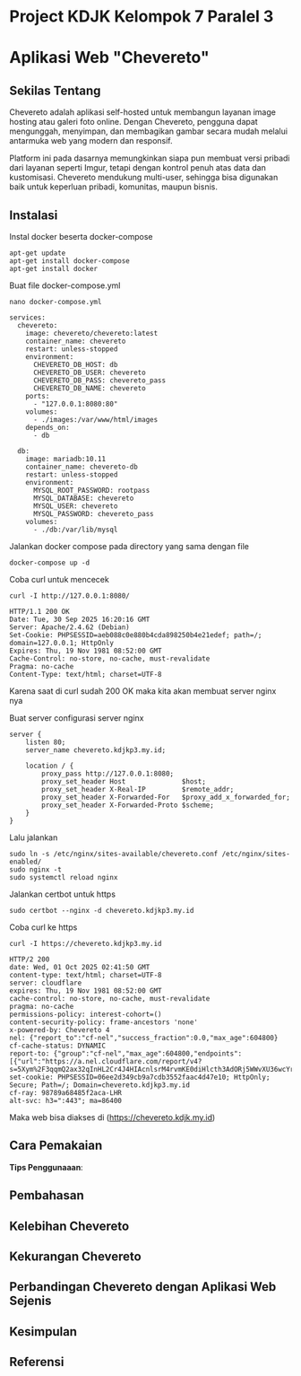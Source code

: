 # Project KDJK Kelompok 7 Paralel 3

# Aplikasi Web "Chevereto"

## Sekilas Tentang

Chevereto adalah aplikasi self-hosted untuk membangun layanan image hosting atau galeri foto online. Dengan Chevereto, pengguna dapat mengunggah, menyimpan, dan membagikan gambar secara mudah melalui antarmuka web yang modern dan responsif.

Platform ini pada dasarnya memungkinkan siapa pun membuat versi pribadi dari layanan seperti Imgur, tetapi dengan kontrol penuh atas data dan kustomisasi. Chevereto mendukung multi-user, sehingga bisa digunakan baik untuk keperluan pribadi, komunitas, maupun bisnis.
## Instalasi

Instal docker beserta docker-compose
```
apt-get update
apt-get install docker-compose
apt-get install docker
```

Buat file docker-compose.yml
```
nano docker-compose.yml
```
```
services:
  chevereto:
    image: chevereto/chevereto:latest
    container_name: chevereto
    restart: unless-stopped
    environment:
      CHEVERETO_DB_HOST: db
      CHEVERETO_DB_USER: chevereto
      CHEVERETO_DB_PASS: chevereto_pass
      CHEVERETO_DB_NAME: chevereto
    ports:
      - "127.0.0.1:8080:80"
    volumes:
      - ./images:/var/www/html/images
    depends_on:
      - db

  db:
    image: mariadb:10.11
    container_name: chevereto-db
    restart: unless-stopped
    environment:
      MYSQL_ROOT_PASSWORD: rootpass
      MYSQL_DATABASE: chevereto
      MYSQL_USER: chevereto
      MYSQL_PASSWORD: chevereto_pass
    volumes:
      - ./db:/var/lib/mysql
```

Jalankan docker compose pada directory yang sama dengan file

```
docker-compose up -d
```

Coba curl untuk mencecek
```
curl -I http://127.0.0.1:8080/

HTTP/1.1 200 OK
Date: Tue, 30 Sep 2025 16:20:16 GMT
Server: Apache/2.4.62 (Debian)
Set-Cookie: PHPSESSID=aeb088c0e880b4cda898250b4e21edef; path=/; domain=127.0.0.1; HttpOnly
Expires: Thu, 19 Nov 1981 08:52:00 GMT
Cache-Control: no-store, no-cache, must-revalidate
Pragma: no-cache
Content-Type: text/html; charset=UTF-8
```
Karena saat di curl sudah 200 OK maka kita akan membuat server nginx nya

Buat server configurasi server nginx 
```
server {
    listen 80;
    server_name chevereto.kdjkp3.my.id;

    location / {
        proxy_pass http://127.0.0.1:8080;
        proxy_set_header Host              $host;
        proxy_set_header X-Real-IP         $remote_addr;
        proxy_set_header X-Forwarded-For   $proxy_add_x_forwarded_for;
        proxy_set_header X-Forwarded-Proto $scheme;
    }
}
```

Lalu jalankan
```
sudo ln -s /etc/nginx/sites-available/chevereto.conf /etc/nginx/sites-enabled/
sudo nginx -t
sudo systemctl reload nginx

```

Jalankan certbot untuk https
```
sudo certbot --nginx -d chevereto.kdjkp3.my.id
```

Coba curl ke https
```
curl -I https://chevereto.kdjkp3.my.id

HTTP/2 200
date: Wed, 01 Oct 2025 02:41:50 GMT
content-type: text/html; charset=UTF-8
server: cloudflare
expires: Thu, 19 Nov 1981 08:52:00 GMT
cache-control: no-store, no-cache, must-revalidate
pragma: no-cache
permissions-policy: interest-cohort=()
content-security-policy: frame-ancestors 'none'
x-powered-by: Chevereto 4
nel: {"report_to":"cf-nel","success_fraction":0.0,"max_age":604800}
cf-cache-status: DYNAMIC
report-to: {"group":"cf-nel","max_age":604800,"endpoints":[{"url":"https://a.nel.cloudflare.com/report/v4?s=5Xym%2F3qqmQ2ax32qInHL2Cr4J4HIAcnlsrM4rvmKE0diHlcth3AdORj5WWvXU36wcYrXFPrYD3%2FRHVbr6cOSYnn2x%2FsTf43PU9SbWM%2FYIeOhZzfUn%2B4%3D"}]}
set-cookie: PHPSESSID=06ee2d349cb9a7cdb3552faac4d47e10; HttpOnly; Secure; Path=/; Domain=chevereto.kdjkp3.my.id
cf-ray: 98789a68485f2aca-LHR
alt-svc: h3=":443"; ma=86400
```
Maka web bisa diakses di (https://chevereto.kdjk.my.id)
## Cara Pemakaian

   
**Tips Penggunaaan**: 

## Pembahasan
## Kelebihan Chevereto


## Kekurangan Chevereto



## Perbandingan Chevereto dengan Aplikasi Web Sejenis


## Kesimpulan



## Referensi
